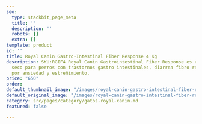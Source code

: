 ```yaml
---
seo:
  type: stackbit_page_meta
  title: ''
  description: ''
  robots: []
  extra: []
template: product
id: ''
title: Royal Canin Gastro-Intestinal Fiber Response 4 Kg
description: SKU:RGIF4 Royal Canin Gastrointestinal Fiber Response es un alimento
  seco para perros con trastornos gastro intestinales, diarrea fibro responsiva, diarrea
  por ansiedad y estreñimiento.
price: "650"
order: 
default_thumbnail_image: "/images/royal-canin-gastro-intestinal-fiber-response.jpg"
default_original_image: "/images/royal-canin-gastro-intestinal-fiber-response.jpg"
category: src/pages/category/gatos-royal-canin.md
featured: false

---
```

